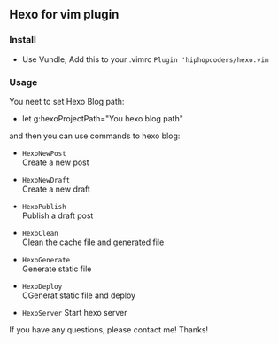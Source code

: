 ## Hexo for vim plugin

### Install
- Use Vundle, Add this to your .vimrc  `Plugin 'hiphopcoders/hexo.vim`

### Usage
You neet to set Hexo Blog path:
- let g:hexoProjectPath="You hexo blog path"

and then you can use commands to hexo blog:
- `HexoNewPost`  
  Create a new post

- `HexoNewDraft`  
  Create a new draft

- `HexoPublish`           
  Publish a draft post

- `HexoClean`             
  Clean the cache file and generated file

- `HexoGenerate`         
  Generate static file 

- `HexoDeploy`            
  CGenerat static file and deploy 

- `HexoServer`
  Start hexo server


If you  have any questions, please contact me!
Thanks!

